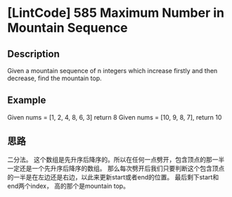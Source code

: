# [LintCode] 585 Maximum Number in Mountain Sequence  

## Description
Given a mountain sequence of n integers which increase firstly and then decrease, find the mountain top.


## Example
Given nums = [1, 2, 4, 8, 6, 3] return 8
Given nums = [10, 9, 8, 7], return 10


## 思路
二分法。
这个数组是先升序后降序的。所以在任何一点劈开，包含顶点的那一半一定还是一个先升序后降序的数组。
那么每次劈开后我们只要判断这个包含顶点的一半是在左边还是右边，以此来更新start或者end的位置。
最后剩下start和end两个index， 高的那个是mountain top。
